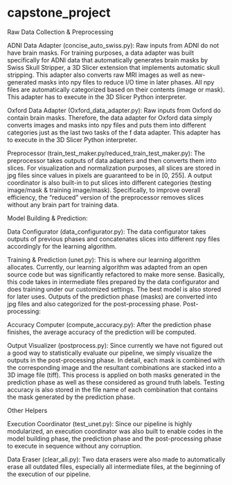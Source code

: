 # capstone_project

Raw Data Collection & Preprocessing

ADNI Data Adapter (concise_auto_swiss.py): Raw inputs from ADNI do not have brain masks. For training purposes, a data adapter was built specifically for ADNI data that automatically generates brain masks by Swiss Skull Stripper, a 3D Slicer extension that implements automatic skull stripping. This adapter also converts raw MRI images as well as new-generated masks into npy files to reduce I/O time in later phases. All npy files are automatically categorized based on their contents (image or mask). This adapter has to execute in the 3D Slicer Python interpreter. 

Oxford Data Adapter (Oxford_data_adapter.py): Raw inputs from Oxford do contain brain masks. Therefore, the data adapter for Oxford data simply converts images and masks into npy files and puts them into different categories just as the last two tasks of the f data adapter. This adapter has to execute in the 3D Slicer Python interpreter.

Preprocessor (train_test_maker.py/reduced_train_test_maker.py): The preprocessor takes outputs of data adapters and then converts them into slices. For visualization and normalization purposes, all slices are stored in jpg files since values in pixels are guaranteed to be in [0, 255]. A output coordinator is also built-in to put slices into different categories (testing image/mask & training image/mask). Specifically,  to improve overall efficiency, the “reduced” version of the preprocessor removes slices without any brain part for training data.

Model Building & Prediction:

Data Configurator (data_configurator.py): The data configurator takes outputs of previous phases and concatenates slices into different npy files accordingly for the learning algorithm.

Training & Prediction (unet.py): This is where our learning algorithm allocates. Currently, our learning algorithm was adapted from an open source code but was significantly refactored to make more sense. Basically, this code takes in intermediate files prepared by the data configurator and does training under our customized settings. The best model is also stored for later uses. Outputs of the prediction phase (masks) are converted into jpg files and also categorized for the post-processing phase. 
Post-processing:

Accuracy Computer (compute_accuracy.py): After the prediction phase finishes, the average accuracy of the prediction will be computed. 

Output Visualizer (postprocess.py): Since currently we have not figured out a good way to statistically evaluate our pipeline, we simply visualize the outputs in the post-processing phase. In detail, each mask is combined with the corresponding image and the resultant combinations are stacked into a 3D image file (tiff). This process is applied on both masks generated in the prediction phase as well as these considered as ground truth labels. Testing accuracy is also stored in the file name of each combination that contains the mask generated by the prediction phase. 

Other Helpers

Execution Coordinator (test_unet.py): Since our pipeline is highly modularized, an execution coordinator was also built to enable codes in the model building phase, the prediction phase and the post-processing phase to execute in sequence without any corruption.

Data Eraser (clear_all.py): Two data erasers were also made to automatically erase all outdated files, especially all intermediate files, at the beginning of the execution of our pipeline.

